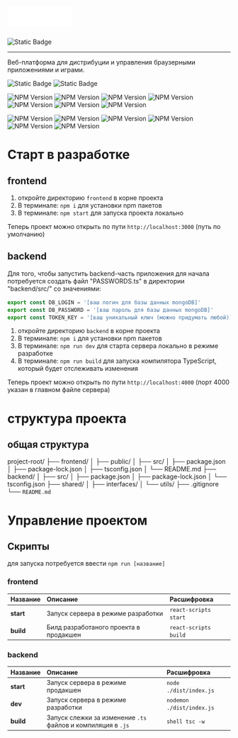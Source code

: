 # ![ILGG logo](https://raw.githubusercontent.com/or-temka/ILGG/4b7e8d8d6e2f95d7719b00c867e8b69c2c95a8f1/frontend/src/assets/svgs/logo.svg?token=AQUQACXA2BLNIW43IJAKUUTGMHMHY)

<img alt="Static Badge" src="https://img.shields.io/badge/version-0.1.0-red?style=for-the-badge">

---

Веб-платформа для дистрибуции и управления браузерными приложениями и играми.

<img alt="Static Badge" src="https://img.shields.io/badge/TypeScript-5.4.5-%233D81CA?style=for-the-badge&logo=typescript&labelColor=%23333&color=%233D81CA"> ![Static Badge](https://img.shields.io/badge/Node.js-20.9.0-%2393C80F?style=for-the-badge&logo=node.js&labelColor=%23333&color=%2393C80F)

![NPM Version](https://img.shields.io/npm/v/react?logo=react&label=react&color=%2318DBFE) ![NPM Version](https://img.shields.io/npm/v/redux?logo=redux&label=redux&color=%23844EC3) ![NPM Version](https://img.shields.io/npm/v/create-react-app?logo=create-react-app&label=create-react-app) ![NPM Version](https://img.shields.io/npm/v/axios?logo=axios&label=axios) ![NPM Version](https://img.shields.io/npm/v/uuid?logo=uuid&label=uuid) ![NPM Version](https://img.shields.io/npm/v/sass?logo=sass&label=SCSS&color=%23DA87AD) ![NPM Version](https://img.shields.io/npm/v/query-string?logo=query-string&label=query-string)

![NPM Version](https://img.shields.io/npm/v/express?logo=express&label=express&labelColor=%23333&color=%23333) ![NPM Version](https://img.shields.io/npm/v/nodemon?logo=nodemon&label=nodemon&color=%237FD357) ![NPM Version](https://img.shields.io/npm/v/mongoose?logo=mongoose&label=mongoose&color=%238A120F) ![NPM Version](https://img.shields.io/npm/v/jsonwebtoken?logo=jsonwebtoken&label=jsonwebtoken) ![NPM Version](https://img.shields.io/npm/v/cors?logo=cors&label=cors) ![NPM Version](https://img.shields.io/npm/v/bcrypt?logo=bcrypt&label=bcrypt)

# Старт в разработке

## frontend

1. откройте директорию `frontend` в корне проекта
2. В терминале: `npm i` для установки npm пакетов
3. В терминале: `npm start` для запуска проекта локально

Теперь проект можно открыть по пути `http://localhost:3000` (путь по умолчанию)

## backend

Для того, чтобы запустить backend-часть приложения для начала потребуется создать файл "PASSWORDS.ts" в директории "backend/src/" со значениями:

```js
export const DB_LOGIN = '[ваш логин для базы данных mongoDB]'
export const DB_PASSWORD = '[ваш пароль для базы данных mongoDB]'
export const TOKEN_KEY = '[ваш уникальный ключ (можно придумать любой)]'
```

1. откройте директорию `backend` в корне проекта
2. В терминале: `npm i` для установки npm пакетов
3. В терминале: `npm run dev` для старта сервера локально в режиме разработке
4. В терминале: `npm run build` для запуска компилятора TypeScript, который будет отслеживать изменения

Теперь проект можно открыть по пути `http://localhost:4000` (порт 4000 указан в главном файле сервера)

# структура проекта

## общая структура

project-root/
├── frontend/
│ ├── public/
│ ├── src/
│ ├── package.json
│ ├── package-lock.json
│ ├── tsconfig.json
│ └── README.md
├── backend/
│ ├── src/
│ ├── package.json
│ ├── package-lock.json
│ └── tsconfig.json
├── shared/
│ ├── interfaces/
│ └── utils/
├── .gitignore
└── `README.md`

# Управление проектом

## Скрипты

для запуска потребуется ввести `npm run [название]`

### frontend

| Название  | Описание                               | Расшифровка           |
| :-------- | :------------------------------------- | :-------------------- |
| **start** | Запуск сервера в режиме разработки     | `react-scripts start` |
| **build** | Билд разработаного проекта в продакшен | `react-scripts build` |

### backend

| Название  | Описание                                                     | Расшифровка               |
| :-------- | :----------------------------------------------------------- | :------------------------ |
| **start** | Запуск сервера в режиме продакшен                            | `node ./dist/index.js`    |
| **dev**   | Запуск сервера в режиме разработки                           | `nodemon ./dist/index.js` |
| **build** | Запуск слежки за изменение `.ts` файлов и компиляция в `.js` | `shell tsc -w`            |
